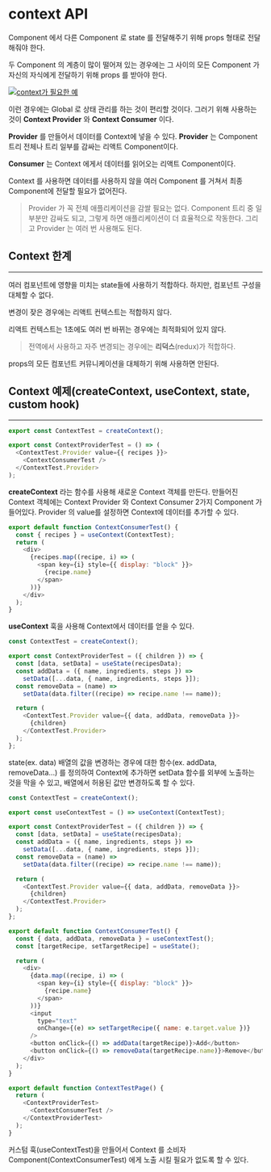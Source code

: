 # context API

Component 에서 다른 Component 로 state 를 전달해주기 위해 props 형태로 전달해줘야 한다.

두 Component 의 계층이 많이 떨어져 있는 경우에는 그 사이의 모든 Component 가 자신의 자식에게 전달하기 위해 props 를 받아야 한다.

[![context가 필요한 예](https://img.youtube.com/vi/3MB8DBXzEos/0.jpg)](https://youtu.be/3MB8DBXzEos)

이런 경우에는 Global 로 상태 관리를 하는 것이 편리할 것이다. 그러기 위해 사용하는 것이 **Context Provider** 와 **Context Consumer** 이다.

**Provider** 를 만들어서 데이터를 Context에 넣을 수 있다. **Provider** 는 Component 트리 전체나 트리 일부를 감싸는 리액트 Component이다.

**Consumer** 는 Context 에게서 데이터를 읽어오는 리액트 Component이다.

Context 를 사용하면 데이터를 사용하지 않을 여러 Component 를 거쳐서 최종 Component에 전달할 필요가 없어진다.

> Provider 가 꼭 전체 애플리케이션을 감쌀 필요는 없다. Component 트리 중 일부분만 감싸도 되고, 그렇게 하면 애플리케이션이 더 효율적으로 작동한다. 그리고 Provider 는 여러 번 사용해도 된다.

## Context 한계

---

여러 컴포넌트에 영향을 미치는 state들에 사용하기 적합하다. 하지만, 컴포넌트 구성을 대체할 수 없다.

변경이 잦은 경우에는 리액트 컨텍스트는 적합하지 않다.

리액트 컨텍스트는 1초에도 여러 번 바뀌는 경우에는 최적화되어 있지 않다.

> 전역에서 사용하고 자주 변경되는 경우에는 **리덕스**(redux)가 적합하다.

props의 모든 컴포넌트 커뮤니케이션을 대체하기 위해 사용하면 안된다.

## Context 예제(createContext, useContext, state, custom hook)

---

```javascript
export const ContextTest = createContext();

export const ContextProviderTest = () => (
  <ContextTest.Provider value={{ recipes }}>
    <ContextConsumerTest />
  </ContextTest.Provider>
);
```

**createContext** 라는 함수를 사용해 새로운 Context 객체를 만든다.
만들어진 Context 객체에는 Context Provider 와 Context Consumer 2가지 Component 가 들어있다.
Provider 의 value를 설정하면 Context에 데이터를 추가할 수 있다.

```javascript
export default function ContextConsumerTest() {
  const { recipes } = useContext(ContextTest);
  return (
    <div>
      {recipes.map((recipe, i) => (
        <span key={i} style={{ display: "block" }}>
          {recipe.name}
        </span>
      ))}
    </div>
  );
}
```

**useContext** 훅을 사용해 Context에서 데이터를 얻을 수 있다.

```javascript
const ContextTest = createContext();

export const ContextProviderTest = ({ children }) => {
  const [data, setData] = useState(recipesData);
  const addData = ({ name, ingredients, steps }) =>
    setData([...data, { name, ingredients, steps }]);
  const removeData = (name) =>
    setData(data.filter((recipe) => recipe.name !== name));

  return (
    <ContextTest.Provider value={{ data, addData, removeData }}>
      {children}
    </ContextTest.Provider>
  );
};
```

state(ex. data) 배열의 값을 변경하는 경우에 대한 함수(ex. addData, removeData...) 를 정의하여 Context에 추가하면 setData 함수를 외부에 노출하는 것을 막을 수 있고, 배열에서 허용된 값만 변경하도록 할 수 있다.

```javascript
const ContextTest = createContext();

export const useContextTest = () => useContext(ContextTest);

export const ContextProviderTest = ({ children }) => {
  const [data, setData] = useState(recipesData);
  const addData = ({ name, ingredients, steps }) =>
    setData([...data, { name, ingredients, steps }]);
  const removeData = (name) =>
    setData(data.filter((recipe) => recipe.name !== name));

  return (
    <ContextTest.Provider value={{ data, addData, removeData }}>
      {children}
    </ContextTest.Provider>
  );
};
```

```javascript
export default function ContextConsumerTest() {
  const { data, addData, removeData } = useContextTest();
  const [targetRecipe, setTargetRecipe] = useState();

  return (
    <div>
      {data.map((recipe, i) => (
        <span key={i} style={{ display: "block" }}>
          {recipe.name}
        </span>
      ))}
      <input
        type="text"
        onChange={(e) => setTargetRecipe({ name: e.target.value })}
      />
      <button onClick={() => addData(targetRecipe)}>Add</button>
      <button onClick={() => removeData(targetRecipe.name)}>Remove</button>
    </div>
  );
}
```

```javascript
export default function ContextTestPage() {
  return (
    <ContextProviderTest>
      <ContextConsumerTest />
    </ContextProviderTest>
  );
}
```

커스텀 훅(useContextTest)을 만들어서 Context 를 소비자 Component(ContextConsumerTest) 에게 노출 시킬 필요가 없도록 할 수 있다.
